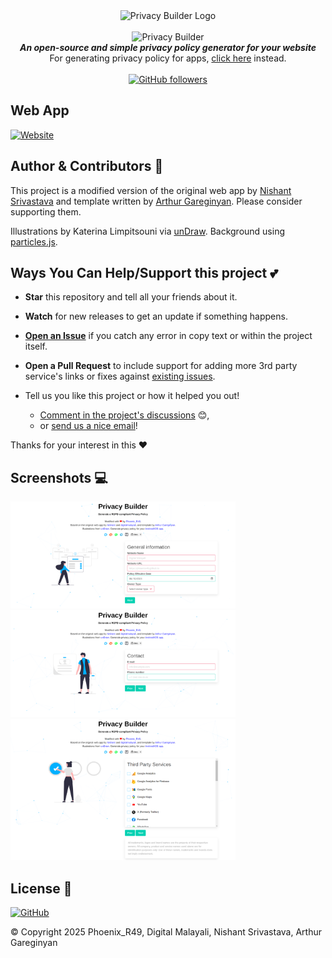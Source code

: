 <div align="center">
  <img src="images/logo.png" alt="Privacy Builder Logo" width="100"><br><br>
  <img src="img/banner.jpg" alt="Privacy Builder">
</div>

<div align="center"><strong>
  <em>An open-source and simple privacy policy generator for your website</em>
</strong>
  
<br>
For generating privacy policy for apps, <a href="https://app-privacy-policy-generator.nisrulz.com/">click here</a> instead.</div>

<br>

<div align="center"><a href="https://github.com/PhoenixR49/privacy-builder">
  <img src="https://img.shields.io/github/followers/PhoenixR49.svg?style=social&amp;label=Follow" alt="GitHub followers">
</a>

</div>

## Web App

[![Website](https://img.shields.io/website?url=https%3A%2F%2Fphoenixr49.github.io%2Fprivacy-builder&logo=github&label=GitHub%20Page)](https://phoenixr49.github.io/privacy-builder)

## Author & Contributors 🙏

This project is a modified version of the original web app by [Nishant Srivastava](https://github.com/nisrulz/nisrulz.github.io#nishant-srivastava) and template written by [Arthur Gareginyan](https://github.com/ArthurGareginyan/privacy-policy-template). Please consider supporting them.

Illustrations by Katerina Limpitsouni via [unDraw](https://undraw.co/). Background using [particles.js](https://github.com/VincentGarreau/particles.js/).

## Ways You Can Help/Support this project 💕

- **Star** this repository and tell all your friends about it.
- **Watch** for new releases to get an update if something happens.
- [**Open an Issue**](https://github.com/PhoenixR49/privacy-builder/issues/new/choose) if you catch any error in copy text or within the project itself.
- **Open a Pull Request** to include support for adding more 3rd party service's links or fixes against [existing issues](https://github.com/PhoenixR49/privacy-builder/issues).

- Tell us you like this project or how it helped you out!

  - [Comment in the project's discussions](https://github.com/PhoenixR49/privacy-builder/discussions) :blush:,
  - or [send us a nice email](mailto:contact@digitalmalayali.in)!

Thanks for your interest in this :heart:

## Screenshots 💻

<img src="images/screenshots/sc_1.png" alt="Privacy Builder" width=360 /><br>
<img src="images/screenshots/sc_2.png" alt="Privacy Builder" width=360 /><br>
<img src="images/screenshots/sc_3.png" alt="Privacy Builder" width=360 />

## License 📝

[![GitHub](https://img.shields.io/github/license/PhoenixR49/privacy-builder)](LICENSE)

© Copyright 2025 Phoenix_R49, Digital Malayali, Nishant Srivastava, Arthur Gareginyan

